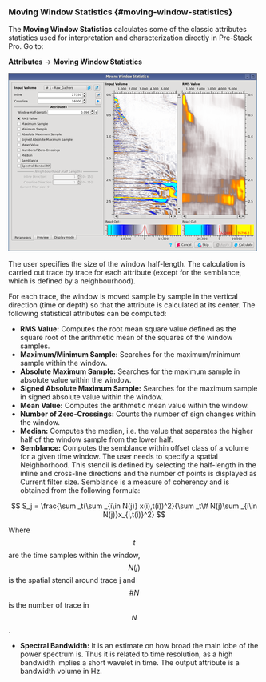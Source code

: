 ### Moving Window Statistics {#moving-window-statistics}

The **Moving Window Statistics** calculates some of the classic attributes statistics used for interpretation and characterization directly in Pre-Stack Pro. Go to:

**Attributes** → **Moving Window Statistics**

![](/assets/015_Attributes.png)

The user specifies the size of the window half-length. The calculation is carried out trace by trace for each attribute \(except for the semblance, which is defined by a neighbourhood\).

For each trace, the window is moved sample by sample in the vertical direction \(time or depth\) so that the attribute is calculated at its center. The following statistical attributes can be computed:

* **RMS Value:** Computes the root mean square value defined as the square root of the arithmetic mean of the squares of the window samples.
* **Maximum/Minimum Sample:** Searches for the maximum/minimum sample within the window.
* **Absolute Maximum Sample:** Searches for the maximum sample in absolute value within the window.
* **Signed Absolute Maximum Sample:** Searches for the maximum sample in signed absolute value within the window.
* **Mean Value:** Computes the arithmetic mean value within the window.
* **Number of Zero-Crossings:** Counts the number of sign changes within the window.
* **Median:** Computes the median, i.e. the value that separates the higher half of the window sample from the lower half.
* **Semblance:** Computes the semblance within offset class of a volume for a given time window. The user needs to specify a spatial Neighborhood. This stencil is defined by selecting the half-length in the inline and cross-line directions and the number of points is displayed as Current filter size. Semblance is a measure of coherency and is obtained from the following formula:


$$
S_j = \frac{\sum  _t(\sum  _{i\in N(j)} x(i),t(i))^2}{\sum _t\# N(j)\sum _{i\in N(j)}x_{i,t(i)}^2}
$$


Where $$t$$ are the time samples within the window, $$N(j)$$ is the spatial stencil around trace j and $$\#N$$ is the number of trace in $$N$$.

* **Spectral Bandwidth:** It is an estimate on how broad the main lobe of the power spectrum is. Thus it is related to time resolution, as a high bandwidth implies a short wavelet in time. The output attribute is a bandwidth volume in Hz.



